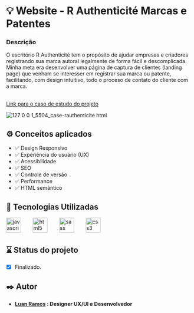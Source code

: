 # 💡  Website - R Authenticité Marcas e Patentes
<h3> Descrição </h3>
O escritório R Authenticité tem o propósito de ajudar empresas e criadores registrando sua marca autoral legalmente de forma fácil e descomplicada. Minha meta era desenvolver uma página de captura de clientes (landing page) que venham se interesser em registrar sua marca ou patente, facilitando, com design intuitivo, todo o proceso de contato do cliente com a marca.
 
<br> <a href = "https://www.luanramos.com.br/case-rauthenticite.html">Link para o caso de estudo do projeto </a> <br> 
 
![127 0 0 1_5504_case-rauthenticite html](https://github.com/luanrramos/rauthenticite-website/assets/104947687/6a4283e5-011d-4f61-b724-a0a1365dc36a)

## ⚙️ Conceitos aplicados

- ✅ Design Responsivo
- ✅ Experiência do usuário (UX)
- ✅ Acessibilidade
- ✅ SEO
- ✅ Controle de versão
- ✅ Performance
- ✅ HTML semântico

## 🧩 Tecnologias Utilizadas

<div align="left">
  <img src="https://cdn.jsdelivr.net/gh/devicons/devicon/icons/javascript/javascript-original.svg" height="40" alt="javascript logo"  />
  <img width="24" />
  <img src="https://cdn.jsdelivr.net/gh/devicons/devicon/icons/html5/html5-original.svg" height="40" alt="html5 logo"  />
  <img width="24" />
  <img src="https://cdn.jsdelivr.net/gh/devicons/devicon/icons/tailwindcss/tailwindcss-original.svg" height="40" alt="sass logo"  />
  <img width="24" />
  <img src="https://cdn.jsdelivr.net/gh/devicons/devicon/icons/css3/css3-original.svg" height="40" alt="css3 logo"  />
  <img width="24" />
</div>

## ⌛ Status do projeto

- [x] Finalizado.

## ✒️ Autor

* **[Luan Ramos](https://www.linkedin/in/launrramos) : Designer UX/UI e Desenvolvedor**
